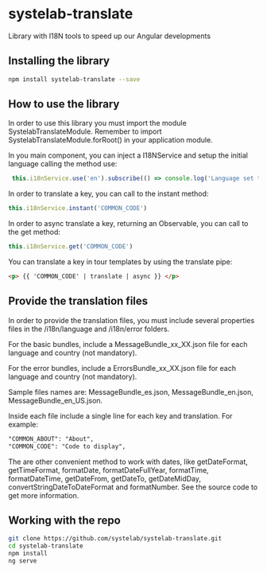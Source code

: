 # systelab-translate

Library with I18N tools to speed up our Angular developments

## Installing the library

```bash
npm install systelab-translate --save
```

## How to use the library
In order to use this library you must import the module SystelabTranslateModule. Remember to import SystelabTranslateModule.forRoot() in your application module.

In you main component, you can inject a I18NService and setup the initial language calling the method use:
```javascript
 this.i18nService.use('en').subscribe(() => console.log('Language set to english.'));
```

In order to translate a key, you can call to the instant method:
```javascript
this.i18nService.instant('COMMON_CODE')
```

In order to async translate a key, returning an Observable, you can call to the get method:
```javascript
this.i18nService.get('COMMON_CODE')
```

You can translate a key in tour templates by using the translate pipe:
```html
<p> {{ 'COMMON_CODE' | translate | async }} </p>
```

## Provide the translation files
In order to provide the translation files, you must include several properties files in the /i18n/language and /i18n/error folders.

For the basic bundles, include a MessageBundle_xx_XX.json file for each language and country (not mandatory). 

For the error bundles, include a ErrorsBundle_xx_XX.json file for each language and country (not mandatory). 

Sample files names are: MessageBundle_es.json, MessageBundle_en.json, MessageBundle_en_US.json.

Inside each file include a single line for each key and translation. For example:
```html
"COMMON_ABOUT": "About",
"COMMON_CODE": "Code to display",
```
The are other convenient method to work with dates, like getDateFormat, getTimeFormat, formatDate, formatDateFullYear, formatTime, formatDateTime, getDateFrom, getDateTo, getDateMidDay, convertStringDateToDateFormat and formatNumber. See the source code to get more information.

## Working with the repo


```bash
git clone https://github.com/systelab/systelab-translate.git
cd systelab-translate
npm install
ng serve
```
